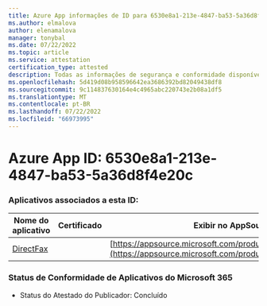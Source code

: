 ```yaml
---
title: Azure App informações de ID para 6530e8a1-213e-4847-ba53-5a36d8f4e20c
ms.author: elmalova
author: elenamalova
manager: tonybal
ms.date: 07/22/2022
ms.topic: article
ms.service: attestation
certification_type: attested
description: Todas as informações de segurança e conformidade disponíveis para 6530e8a1-213e-4847-ba53-5a36d8f4e20c.
ms.openlocfilehash: 5d419d08b958596642ea3686392bd82049438df8
ms.sourcegitcommit: 9c114837630164e4c4965abc220743e2b08a1df5
ms.translationtype: MT
ms.contentlocale: pt-BR
ms.lasthandoff: 07/22/2022
ms.locfileid: "66973995"
---
```

# <a name="azure-app-id-6530e8a1-213e-4847-ba53-5a36d8f4e20c"></a>Azure App ID: 6530e8a1-213e-4847-ba53-5a36d8f4e20c


### <a name="apps-associated-with-this-id"></a>Aplicativos associados a esta ID:
| **Nome do aplicativo** | **Certificado** | **Exibir no AppSource** |
|--------------|---------------|-----------------------|
| [DirectFax](../forward/WA200002054.md) |  | [https://appsource.microsoft.com/product/office/WA200002054](https://appsource.microsoft.com/product/office/WA200002054) |

### <a name="microsoft-365-app-compliance-status"></a>Status de Conformidade de Aplicativos do Microsoft 365
- Status do Atestado do Publicador: Concluído

